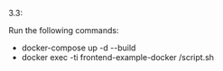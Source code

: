 3.3:

Run the following commands:

- docker-compose up -d --build
- docker exec -ti frontend-example-docker /script.sh


